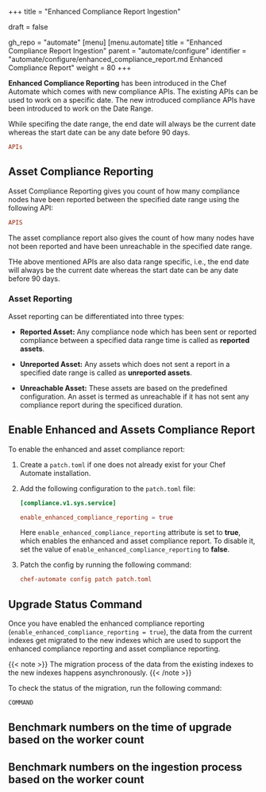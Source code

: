 +++
title = "Enhanced Compliance Report Ingestion"

draft = false

gh_repo = "automate"
[menu]
  [menu.automate]
    title = "Enhanced Compliance Report Ingestion"
    parent = "automate/configure"
    identifier = "automate/configure/enhanced_compliance_report.md Enhanced Compliance Report"
    weight = 80
+++

**Enhanced Compliance Reporting** has been introduced in the Chef Automate which comes with new compliance APIs. The existing APIs can be used to work on a specific date. The new introduced compliance APIs have been introduced to work on the Date Range.

While specifing the date range, the end date will always be the current date whereas the start date can be any date before 90 days.

```toml
APIs
```

## Asset Compliance Reporting

Asset Compliance Reporting gives you count of how many compliance nodes have been reported between the specified date range using the following API:

```toml
APIS
```

The asset compliance report also gives the count of how many nodes have not been reported and have been unreachable in the specified date range.

THe above mentioned APIs are also data range specific, i.e., the end date will always be the current date whereas the start date can be any date before 90 days.

### Asset Reporting

Asset reporting can be differentiated into three types:

* **Reported Asset:** Any compliance node which has been sent or reported compliance between a specified data range time is called as **reported assets**.

* **Unreported Asset:** Any assets which does not sent a report in a specified date range is called as **unreported assets**.

* **Unreachable Asset:** These assets are based on the predefined configuration. An asset is termed as unreachable if it has not sent any compliance report during the specificed duration.

## Enable Enhanced and Assets Compliance Report

To enable the enhanced and asset compliance report:

1. Create a `patch.toml` if one does not already exist for your Chef Automate installation.

1. Add the following configuration to the `patch.toml` file:

    ```toml
    [compliance.v1.sys.service]

    enable_enhanced_compliance_reporting = true
    ```

    Here `enable_enhanced_compliance_reporting` attribute is set to **true**, which enables the enhanced and asset compliance report. To disable it, set the value of `enable_enhanced_compliance_reporting` to **false**.

1. Patch the config by running the following command:

    ```toml
    chef-automate config patch patch.toml
    ```

## Upgrade Status Command

Once you have enabled the enhanced compliance reporting (`enable_enhanced_compliance_reporting = true`), the data from the current indexes get migrated to the new indexes which are used to support the enhanced compliance reporting and asset compliance reporting.

{{< note >}} The migration process of the data from the existing indexes to the new indexes happens asynchronously. {{< /note >}}

To check the status of the migration, run the following command:

```sh
COMMAND
```

## Benchmark numbers on the time of upgrade based on the worker count



## Benchmark numbers on the ingestion process based on the worker count

